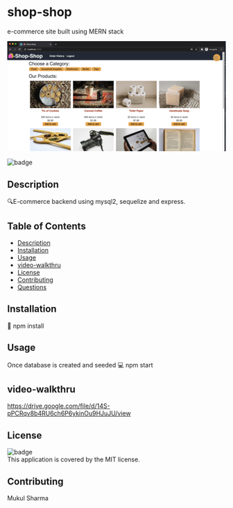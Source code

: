 # shop-shop
e-commerce site built using MERN stack

![image](https://github.com/mukul2016/unit22-shopshop-redux/blob/main/shopshop-screenshot.png)

![badge](https://img.shields.io/badge/license-MIT-brightgreen)<br />

## Description
🔍E-commerce backend using mysql2, sequelize and express.
## Table of Contents
- [Description](#description)
- [Installation](#installation)
- [Usage](#usage)
- [video-walkthru](#videowalkthru)
- [License](#license)
- [Contributing](#contributing)
- [Questions](#questions)

## Installation
💾 npm install

## Usage
Once database is created and seeded 
💻 npm start

## video-walkthru
https://drive.google.com/file/d/14S-pPCRqv8b4RU6ch6P6ykinOu9HJuJU/view

## License
![badge](https://img.shields.io/badge/license-MIT-brightgreen)
<br />
This application is covered by the MIT license. 

## Contributing
Mukul Sharma
